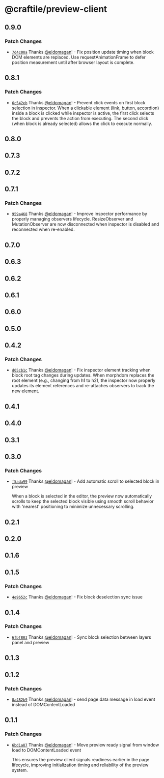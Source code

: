 # @craftile/preview-client

## 0.9.0

### Patch Changes

- [`7d4c00a`](https://github.com/craftile/editor/commit/7d4c00a702a86ccfcf2dfd5da66096a02997d6d4) Thanks [@eldomagan](https://github.com/eldomagan)! - Fix position update timing when block DOM elements are replaced. Use requestAnimationFrame to defer position measurement until after browser layout is complete.

## 0.8.1

### Patch Changes

- [`6c542eb`](https://github.com/craftile/editor/commit/6c542ebd5e2269888cad98c3f4480f99b4dfa6e6) Thanks [@eldomagan](https://github.com/eldomagan)! - Prevent click events on first block selection in inspector. When a clickable element (link, button, accordion) inside a block is clicked while inspector is active, the first click selects the block and prevents the action from executing. The second click (when block is already selected) allows the click to execute normally.

## 0.8.0

## 0.7.3

## 0.7.2

## 0.7.1

### Patch Changes

- [`959a468`](https://github.com/craftile/editor/commit/959a468208e1ab8a69a4f895a07859f9845a8918) Thanks [@eldomagan](https://github.com/eldomagan)! - Improve inspector performance by properly managing observers lifecycle. ResizeObserver and MutationObserver are now disconnected when inspector is disabled and reconnected when re-enabled.

## 0.7.0

## 0.6.3

## 0.6.2

## 0.6.1

## 0.6.0

## 0.5.0

## 0.4.2

### Patch Changes

- [`d05cb1c`](https://github.com/craftile/editor/commit/d05cb1c9d33a60d1a47112780419f1509b3227fd) Thanks [@eldomagan](https://github.com/eldomagan)! - Fix inspector element tracking when block root tag changes during updates. When morphdom replaces the root element (e.g., changing from h1 to h2), the inspector now properly updates its element references and re-attaches observers to track the new element.

## 0.4.1

## 0.4.0

## 0.3.1

## 0.3.0

### Patch Changes

- [`f5ada99`](https://github.com/craftile/editor/commit/f5ada994be1072d6bbc775ed2186fc41e8a77191) Thanks [@eldomagan](https://github.com/eldomagan)! - Add automatic scroll to selected block in preview

  When a block is selected in the editor, the preview now automatically scrolls to keep the selected block visible using smooth scroll behavior with 'nearest' positioning to minimize unnecessary scrolling.

## 0.2.1

## 0.2.0

## 0.1.6

## 0.1.5

### Patch Changes

- [`4e9652c`](https://github.com/craftile/editor/commit/4e9652c57214b72e8f7b8519fac8aead14297a4c) Thanks [@eldomagan](https://github.com/eldomagan)! - Fix block deselection sync issue

## 0.1.4

### Patch Changes

- [`6fbf803`](https://github.com/craftile/editor/commit/6fbf803067b4bc7b6a56e9813fcb30b8ea7dc564) Thanks [@eldomagan](https://github.com/eldomagan)! - Sync block selection between layers panel and preview

## 0.1.3

## 0.1.2

### Patch Changes

- [`0a482b9`](https://github.com/craftile/editor/commit/0a482b9e3af559ead260d9d82d8752ed34eb8e25) Thanks [@eldomagan](https://github.com/eldomagan)! - send page data message in load event instead of DOMContentLoaded

## 0.1.1

### Patch Changes

- [`6bd1a87`](https://github.com/craftile/editor/commit/6bd1a87e50486464b177901ef7324380c750c4de) Thanks [@eldomagan](https://github.com/eldomagan)! - Move preview ready signal from window load to DOMContentLoaded event

  This ensures the preview client signals readiness earlier in the page lifecycle, improving initialization timing and reliability of the preview system.
